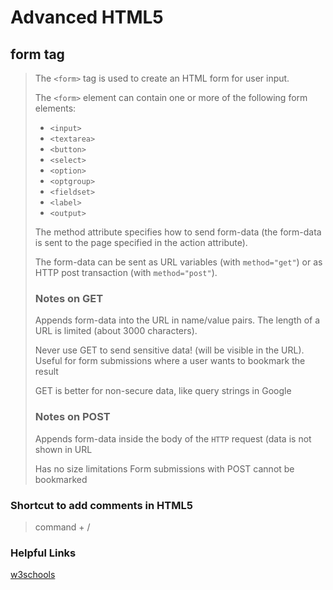 # Advanced HTML5

## form tag

> The `<form>` tag is used to create an HTML form for user input.
>
> The `<form>` element can contain one or more of the following form elements:
>
> - `<input>`
> - `<textarea>`
> - `<button>`
> - `<select>` 
> - `<option>`
> - `<optgroup>`
> - `<fieldset>`
> - `<label>`
> - `<output>`
>
> The method attribute specifies how to send form-data (the form-data is sent to the page specified in the action attribute).
>
> The form-data can be sent as URL variables (with `method="get"`) or as HTTP post transaction (with `method="post"`).
>
> ### Notes on GET
>
> Appends form-data into the URL in name/value pairs. The length of a URL is limited (about 3000 characters).
>
> Never use GET to send sensitive data! (will be visible in the URL).
> Useful for form submissions where a user wants to bookmark the result
>
> GET is better for non-secure data, like query strings in Google
>
> ### Notes on POST
>
> Appends form-data inside the body of the `HTTP` request (data is not shown in URL
>
> Has no size limitations
> Form submissions with POST cannot be bookmarked

### Shortcut to add comments in HTML5

> command + /
### Helpful Links

[w3schools](https://www.w3schools.com/)
